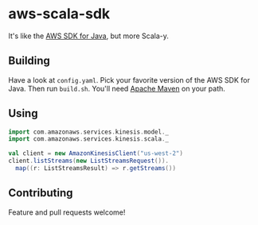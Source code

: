 # aws-scala-sdk

It's like the [AWS SDK for Java](https://github.com/aws/aws-java-sdk), but more Scala-y.

## Building

Have a look at `config.yaml`. Pick your favorite version of the AWS SDK for Java.
Then run `build.sh`. You'll need [Apache Maven](https://maven.apache.org) on your path.

## Using

```scala
import com.amazonaws.services.kinesis.model._
import com.amazonaws.services.kinesis.scala._

val client = new AmazonKinesisClient("us-west-2")
client.listStreams(new ListStreamsRequest()).
  map((r: ListStreamsResult) => r.getStreams())
```
## Contributing

Feature and pull requests welcome!
